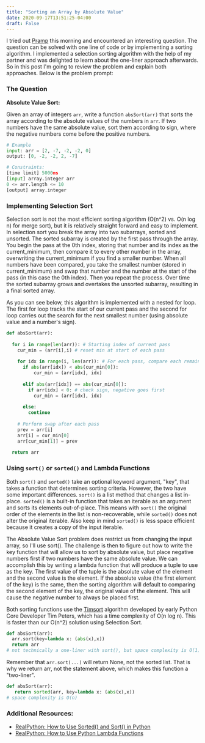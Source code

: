 ```yaml
---
title: "Sorting an Array by Absolute Value"
date: 2020-09-17T13:51:25-04:00
draft: False
---
```


I tried out [Pramp](https://www.pramp.com/) this morning and encountered an interesting question. The question can be solved with one line of code or by implementing a sorting algorithm. I implemented a selection sorting algorithm with the help of my partner and was delighted to learn about the one-liner approach afterwards. So in this post I'm going to review the problem and explain both approaches. Below is the problem prompt:

### The Question
**Absolute Value Sort:**

Given an array of integers `arr`, write a function `absSort(arr)` that
sorts the array according to the absolute values of the numbers in `arr`.
If two numbers have the same absolute value, sort them according to sign,
where the negative numbers come before the positive numbers.

```python
# Example
input: arr = [2, -7, -2, -2, 0]
output: [0, -2, -2, 2, -7]

# Constraints:
[time limit] 5000ms
[input] array.integer arr
0 <= arr.length <= 10
[output] array.integer
```

### Implementing Selection Sort

Selection sort is not the most efficient sorting algorithm (O(n^2) vs. O(n log n) for merge sort), but it is relatively straight forward and easy to implement. In selection sort you break the array into two subarrays, sorted and unsorted. The sorted subarray is created by the first pass through the array. You begin the pass at the 0th index, storing that number and its index as the current_minimum, then compare it to every other number in the array, overwriting the current_minimum if you find a smaller number. When all numbers have been compared, you take the smallest number (stored in current_minimum) and swap that number and the number at the start of the pass (in this case the 0th index). Then you repeat the process. Over time the sorted subarray grows and overtakes the unsorted subarray, resulting in a final sorted array.

As you can see below, this algorithm is implemented with a nested for loop. The first for loop tracks the start of our current pass and the second for loop carries out the search for the next smallest number (using absolute value and a number's sign).

```python
def absSort(arr):
  
  for i in range(len(arr)): # Starting index of current pass
    cur_min = (arr[i],i) # reset min at start of each pass
    
    for idx in range(i, len(arr)): # For each pass, compare each remaining elements
      if abs(arr[idx]) < abs(cur_min[0]):
          cur_min = (arr[idx], idx)
      
      elif abs(arr[idx]) == abs(cur_min[0]):
        if arr[idx] < 0: # check sign, negative goes first
          cur_min = (arr[idx], idx)
      
      else:
        continue
    
    # Perform swap after each pass
    prev = arr[i]
    arr[i] = cur_min[0]
    arr[cur_min[1]] = prev
  
  return arr
```

### Using `sort()` or `sorted()` and Lambda Functions
Both `sort()` and `sorted()` take an optional keyword argument, "key", that takes
a function that determines sorting criteria. However, the two have some important
differences. `sort()` is a list method that changes a list in-place. `sorted()` is a
built-in function that takes an iterable as an argument and sorts its elements 
out-of-place. This means with `sort()` the original order of the elements in the
list is non-recoverable, while `sorted()` does not alter the original iterable. Also
keep in mind `sorted()` is less space efficient because it creates a copy of the input
iterable. 

The Absolute Value Sort problem does restrict us from changing the input array,
so I'll use sort(). The challenge is then to figure out how to write the key 
function that will allow us to sort by absolute value, but place negative 
numbers first if two numbers have the same absolute value. We can accomplish this
by writing a lambda function that will produce a tuple to use as the key. The first value
of the tuple is the absolute value of the element and the second value is the element.
If the absolute value (the first element of the key) is the same, then the sorting algorithm
will default to comparing the second element of the key, the original value of the element.
This will cause the negative number to always be placed first. 

Both sorting functions use the [Timsort](https://www.wikiwand.com/en/Timsort) algorithm
developed by early Python Core Developer Tim Peters, which has a time complexity of 
O(n log n). This is faster than our O(n^2) solution using Selection Sort. 

```python
def absSort(arr):
  arr.sort(key=lambda x: (abs(x),x))
  return arr 
# not technically a one-liner with sort(), but space complexity is O(1)
```

Remember that `arr.sort(...)` will return None, not the sorted list.
That is why we return arr, not the statement above, which makes this function a "two-liner".

```python
def absSort(arr):
   return sorted(arr, key=lambda x: (abs(x),x)) 
# space complexity is O(n)
```




### Additional Resources:
* [RealPython: How to Use Sorted() and Sort() in Python](https://realpython.com/python-sort/)
* [RealPython: How to Use Python Lambda Functions](https://realpython.com/python-lambda/)

